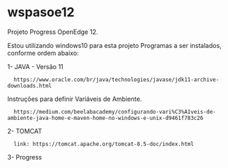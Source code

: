   # wspasoe12
  
  Projeto Progress OpenEdge 12.
  
  Estou utilizando windows10 para esta projeto 
  Programas a ser instalados, conforme ordem abaixo:
  
  1- JAVA - Versão 11
  
      https://www.oracle.com/br/java/technologies/javase/jdk11-archive-downloads.html
  Instruções para definir Variáveis ​​de Ambiente.
  
      https://medium.com/beelabacademy/configurando-vari%C3%A1veis-de-ambiente-java-home-e-maven-home-no-windows-e-unix-d9461f783c26
  
  2- TOMCAT
  
      link: https://tomcat.apache.org/tomcat-8.5-doc/index.html
  
  3- Progress
